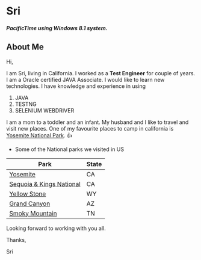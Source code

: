 # Sri
##### _PacificTime using Windows 8.1 system_.

## About Me

Hi,
 
I am Sri, living in California. I worked as a **Test Engineer** for couple of years. I am a Oracle certified JAVA Associate. I would like to learn new technologies. I have knowledge and experience in using

1. JAVA
2. TESTNG
3. SELENIUM WEBDRIVER

I am a mom to a toddler and an infant. My husband and I like to travel and visit new places. One of my favourite places to camp in california is [Yosemite National Park](https://www.nps.gov/yose/index.htm). :+1: 
 
* Some of the National parks  we visited in US
 
 Park      |  State
 ----------|-----------
 [Yosemite](https://www.nps.gov/yose/index.htm) | CA
 [Sequoia & Kings National](https://www.nps.gov/seki/index.htm) | CA
 [Yellow Stone ](https://www.nps.gov/yell/index.htm) | WY
 [Grand Canyon](https://www.nps.gov/grca/index.htm) | AZ
 [Smoky Mountain ](https://www.nps.gov/grsm/index.htm) | TN
 
 Looking forward to working with you all.
 
 Thanks,
 
 Sri
 
 
 
 
 
 

